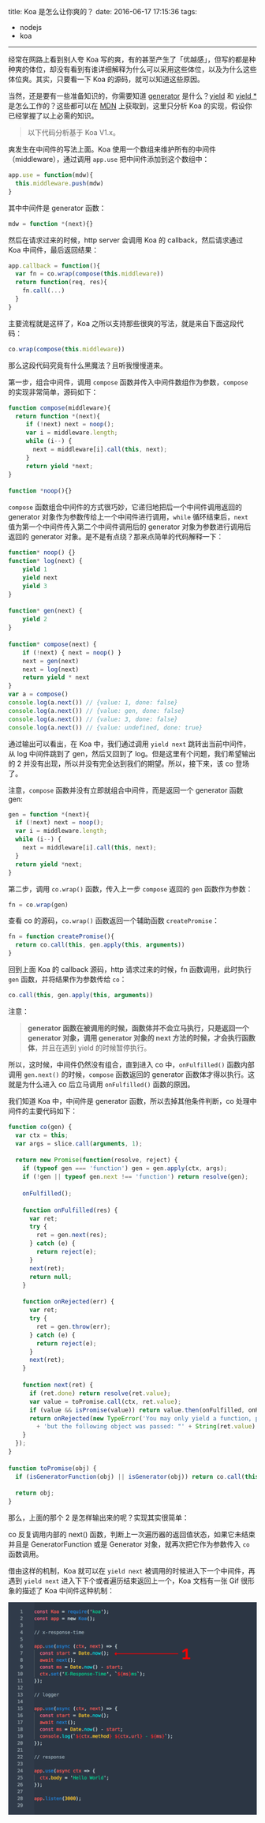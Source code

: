 title: Koa 是怎么让你爽的？
date: 2016-06-17 17:15:36
tags:
- nodejs
- koa
---

经常在网路上看到别人夸 Koa 写的爽，有的甚至产生了「优越感」，但写的都是种种爽的体位，却没有看到有谁详细解释为什么可以采用这些体位，以及为什么这些体位爽。其实，只要看一下 Koa 的源码，就可以知道这些原因。

<!--more  -->

当然，还是要有一些准备知识的，你需要知道 [generator](https://developer.mozilla.org/en-US/docs/Web/JavaScript/Reference/Global_Objects/Generator) 是什么？[yield](https://developer.mozilla.org/en-US/docs/Web/JavaScript/Reference/Operators/yield) 和 [yield *](https://developer.mozilla.org/en-US/docs/Web/JavaScript/Reference/Operators/yield*) 是怎么工作的？这些都可以在 [MDN](https://developer.mozilla.org/) 上获取到，这里只分析 Koa 的实现，假设你已经掌握了以上必需的知识。

> 以下代码分析基于 Koa V1.x。

爽发生在中间件的写法上面。Koa 使用一个数组来维护所有的中间件（middleware），通过调用 `app.use` 把中间件添加到这个数组中：

```js
app.use = function(mdw){
  this.middleware.push(mdw)
}
```

其中中间件是 generator 函数：

```js
mdw = function *(next){}

```

然后在请求过来的时候，http server 会调用 Koa 的 callback，然后请求通过 Koa 中间件，最后返回结果：

```js
app.callback = function(){
  var fn = co.wrap(compose(this.middleware))
  return function(req, res){
    fn.call(...)
  }
}
```

主要流程就是这样了，Koa 之所以支持那些很爽的写法，就是来自下面这段代码：

```js
co.wrap(compose(this.middleware))
```

那么这段代码究竟有什么黑魔法？且听我慢慢道来。

第一步，组合中间件，调用 `compose` 函数并传入中间件数组作为参数，`compose` 的实现非常简单，源码如下：

```js
function compose(middleware){
  return function *(next){
     if (!next) next = noop();
     var i = middleware.length;
     while (i--) {
       next = middleware[i].call(this, next);
     }
     return yield *next;
}

function *noop(){}
```

`compose` 函数组合中间件的方式很巧妙，它递归地把后一个中间件调用返回的 generator 对象作为参数传给上一个中间件进行调用，`while` 循环结束后，`next` 值为第一个中间件传入第二个中间件调用后的 generator 对象为参数进行调用后返回的 generator 对象。是不是有点绕？那来点简单的代码解释一下：

```js
function* noop() {}
function* log(next) {
    yield 1
    yield next
    yield 3
}

function* gen(next) {
    yield 2
}

function* compose(next) {
    if (!next) { next = noop() }
    next = gen(next)
    next = log(next)
    return yield * next
}
var a = compose()
console.log(a.next()) // {value: 1, done: false}
console.log(a.next()) // {value: gen, done: false}
console.log(a.next()) // {value: 3, done: false}
console.log(a.next()) // {value: undefined, done: true}
```

通过输出可以看出，在 Koa 中，我们通过调用 `yield next` 跳转出当前中间件，从 log 中间件跳到了 gen，然后又回到了 log。但是这里有个问题，我们希望输出的 2 并没有出现，所以并没有完全达到我们的期望。所以，接下来，该 co 登场了。

注意，`compose` 函数并没有立即就组合中间件，而是返回一个 generator 函数 gen:

```js
gen = function *(next){
  if (!next) next = noop();
  var i = middleware.length;
  while (i--) {
    next = middleware[i].call(this, next);
  }
  return yield *next;
}
```

第二步，调用 `co.wrap()` 函数，传入上一步 `compose` 返回的 `gen` 函数作为参数：

```js
fn = co.wrap(gen)
```

查看 co 的源码，`co.wrap()` 函数返回一个辅助函数 `createPromise`：

```js
fn = function createPromise(){
  return co.call(this, gen.apply(this, arguments))
}
```

回到上面 Koa 的 callback 源码，http 请求过来的时候，fn 函数调用，此时执行 `gen` 函数，并将结果作为参数传给 `co`：

```js
co.call(this, gen.apply(this, arguments))
```

注意：
>  **generator 函数在被调用的时候，函数体并不会立马执行，只是返回一个 generator 对象，调用 generator 对象的 next 方法的时候，才会执行函数体**，并且在遇到 yield 的时候暂停执行。

所以，这时候，中间件仍然没有组合，直到进入 co 中，`onFulfilled()` 函数内部调用 `gen.next()` 的时候，`compose` 函数返回的 generator 函数体才得以执行。这就是为什么进入 co 后立马调用 `onFulfilled()` 函数的原因。

我们知道 Koa 中，中间件是 generator 函数，所以去掉其他条件判断，co 处理中间件的主要代码如下：

```js
function co(gen) {
  var ctx = this;
  var args = slice.call(arguments, 1);

  return new Promise(function(resolve, reject) {
    if (typeof gen === 'function') gen = gen.apply(ctx, args);
    if (!gen || typeof gen.next !== 'function') return resolve(gen);

    onFulfilled();

    function onFulfilled(res) {
      var ret;
      try {
        ret = gen.next(res);
      } catch (e) {
        return reject(e);
      }
      next(ret);
      return null;
    }

    function onRejected(err) {
      var ret;
      try {
        ret = gen.throw(err);
      } catch (e) {
        return reject(e);
      }
      next(ret);
    }

    function next(ret) {
      if (ret.done) return resolve(ret.value);
      var value = toPromise.call(ctx, ret.value);
      if (value && isPromise(value)) return value.then(onFulfilled, onRejected);
      return onRejected(new TypeError('You may only yield a function, promise, generator, array, or object, '
        + 'but the following object was passed: "' + String(ret.value) + '"'));
    }
  });
}

function toPromise(obj) {
  if (isGeneratorFunction(obj) || isGenerator(obj)) return co.call(this, obj);

  return obj;
}
```
那么，上面的那个 2 是怎样输出来的呢？实现其实很简单：

co 反复调用内部的 next() 函数，判断上一次遍历器的返回值状态，如果它未结束并且是 GeneratorFunction 或是 Generator 对象，就再次把它作为参数传入 `co` 函数调用。

借由这样的机制，Koa 就可以在 `yield next` 被调用的时候进入下一个中间件，再遇到 `yield next` 进入下下个或者遍历结束返回上一个，Koa 文档有一张 Gif 很形象的描述了 Koa 中间件这种机制：

![co middleware](https://github.com/koajs/koa/blob/master/docs/middleware.gif?raw=true)
